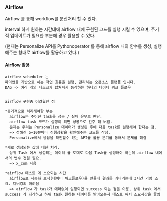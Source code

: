 ### Airflow

Airflow 를 통해 workflow를 분산처리 할 수 있다.

interval 하게 원하는 시간대에 airflow 내에 구현된 코드를 실행 시킬 수 있으며, 주기적 업데이트가 필요한 부분에 경우 활용할 수 있다.

(현재는 Personalize API를 Pythonoperator 를 통해 airflow 내의 함수를 생성, 실행 해주는 형태로 airflow를 활용하고 있다.)



#### Airflow 활용
```
airflow scheduler 는
파이썬을 기반으로 하는 작업 흐름을 실행, 관리하는 오픈소스 플랫폼 입니다.
DAG -> 여러 개의 테스크가 합쳐져서 동작하는 하나의 데이터 워크 플로우


airflow 구현중 어려웠던 점

*동기적으로 처리해야할 부분 
  airflow는 주어진 task를 성공 / 실패 유무로 판단.
  airflow task 코드가 실행이 되면 성공으로 간주 해 버림.
  문제는 우리는 Personalize 데이터가 생성된 후에 다음 task를 실행해야 한다는 점. 
  => 정해진 5~10분마다 진행상황을 확인해주는 코드를 작성.
  Personalize에서 응답을 확인할수 있는 API를 활용 분기를 통해서 문제를 해결

*새로 생성되는 값에 대한 처리.
  상위 Task 에서 생성되는 데이터 를 토대로 다음 Task를 생성해야 하는데 airflow 내에서의 변수 전달 필요.
  => x_com 사용

*airflow 테스트 에 소요되는 시간
  airflow로 자동화 로직(데이터 워크플로우)을 만들때 결과를 기다리는데 3시간 가량 소요. 디버깅의 어려움
  => airflow 가 task가 에러없이 실행되면 success 되는 점을 이용, 상위 task 에서 success 가 되게하고 하위 task 원하는 데이터를 받아오는지 테스트 해서 소요시간을 줄임

```
